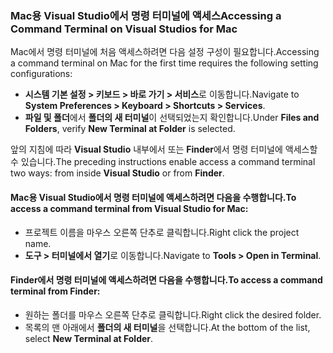 ### <a name="accessing-a-command-terminal-on-visual-studios-for-mac"></a><span data-ttu-id="12908-101">Mac용 Visual Studio에서 명령 터미널에 액세스</span><span class="sxs-lookup"><span data-stu-id="12908-101">Accessing a Command Terminal on Visual Studios for Mac</span></span>

<span data-ttu-id="12908-102">Mac에서 명령 터미널에 처음 액세스하려면 다음 설정 구성이 필요합니다.</span><span class="sxs-lookup"><span data-stu-id="12908-102">Accessing a command terminal on Mac for the first time requires the following setting configurations:</span></span>

* <span data-ttu-id="12908-103">**시스템 기본 설정 > 키보드 > 바로 가기 > 서비스**로 이동합니다.</span><span class="sxs-lookup"><span data-stu-id="12908-103">Navigate to **System Preferences > Keyboard > Shortcuts > Services**.</span></span>
* <span data-ttu-id="12908-104">**파일 및 폴더**에서 **폴더의 새 터미널**이 선택되었는지 확인합니다.</span><span class="sxs-lookup"><span data-stu-id="12908-104">Under **Files and Folders**, verify **New Terminal at Folder** is selected.</span></span>

<span data-ttu-id="12908-105">앞의 지침에 따라 **Visual Studio** 내부에서 또는 **Finder**에서 명령 터미널에 액세스할 수 있습니다.</span><span class="sxs-lookup"><span data-stu-id="12908-105">The preceding instructions enable access a command terminal two ways: from inside **Visual Studio** or from **Finder**.</span></span> 

#### <a name="to-access-a-command-terminal-from-visual-studio-for-mac"></a><span data-ttu-id="12908-106">Mac용 Visual Studio에서 명령 터미널에 액세스하려면 다음을 수행합니다.</span><span class="sxs-lookup"><span data-stu-id="12908-106">To access a command terminal from Visual Studio for Mac:</span></span>

* <span data-ttu-id="12908-107">프로젝트 이름을 마우스 오른쪽 단추로 클릭합니다.</span><span class="sxs-lookup"><span data-stu-id="12908-107">Right click the project name.</span></span>
* <span data-ttu-id="12908-108">**도구 > 터미널에서 열기**로 이동합니다.</span><span class="sxs-lookup"><span data-stu-id="12908-108">Navigate to **Tools > Open in Terminal**.</span></span>

#### <a name="to-access-a-command-terminal-from-finder"></a><span data-ttu-id="12908-109">Finder에서 명령 터미널에 액세스하려면 다음을 수행합니다.</span><span class="sxs-lookup"><span data-stu-id="12908-109">To access a command terminal from Finder:</span></span>

* <span data-ttu-id="12908-110">원하는 폴더를 마우스 오른쪽 단추로 클릭합니다.</span><span class="sxs-lookup"><span data-stu-id="12908-110">Right click the desired folder.</span></span>
* <span data-ttu-id="12908-111">목록의 맨 아래에서 **폴더의 새 터미널**을 선택합니다.</span><span class="sxs-lookup"><span data-stu-id="12908-111">At the bottom of the list, select **New Terminal at Folder**.</span></span>
